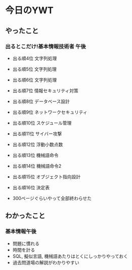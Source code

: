 # 今日のYWT

## やったこと

### 出るとこだけ!基本情報技術者 午後

- 出る順4位 文字列処理
- 出る順5位 文字列処理
- 出る順6位 文字列処理

- 出る順7位 情報セキュリティ対策

- 出る順8位 データベース設計
- 出る順9位 ネットワークセキュリティ
- 出る順10位 スケジュール管理
- 出る順11位 サイバー攻撃
- 出る順12位 浮動小数点数
- 出る順13位 機械語命令
- 出る順14位 機械語命令2
- 出る順15位 オブジェクト指向設計
- 出る順16位 決定表

- 300ページぐらいやって全部終わらせた

## わかったこと

### 基本情報午後

- 問題に慣れる
- 時間を計る
- SQL, 擬似言語, 機械語あたりはとくにしっかりやっておく
- 過去問道場の解説がわかりやすい
